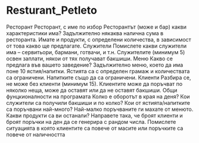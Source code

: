 # Resturant_Petleto
Ресторант
Ресторант, с име по избор
Ресторантът (може и бар) какви характеристики има?
Задължително някаква налична сума в ресторанта.
Имате и продукти, с определени количества, в зависимост от това какво ще предлагате.
Служители
Помислете какви служители има – сервитьори, бармани, готвачи, и т.н.
Служителите (минимум 5) освен заплати, някои от тях получават бакшиши.
Меню
Какво се предлага във вашето заведение?
Задължително меню, което да има поне 10 ястия/напитки. Ястията са с определен грамаж и количествата са ограничени. Напитките също да са ограничени.
Клиенти
Разбира се, не може без клиенти (минимум 15). Клиентите може да поръчват по няколко неща, може да оставят или да не оставят бакшиши.
Общи фунцкионалности на програмата
Колко е оборотът в края на деня?
Кои служители са получили бакшиши и по колко?
Кои от ястията/напитките са поръчвани най-много? Най-малко поръчваните ги махате от менюто.
Какви продукти са ви останали? 
Направете така, че броят клиенти и броят поръчки на ден да се генерира с рандом числа. Помислете ситуацията в която клиентите са повече от масите или поръчките са повече от наличността

